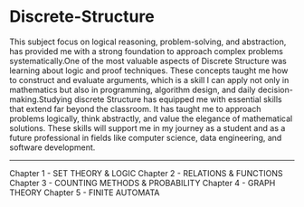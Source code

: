 # Discrete-Structure

This subject focus on logical reasoning, problem-solving, and abstraction, has provided me with a strong foundation to approach complex problems systematically.One of the most valuable aspects of Discrete Structure was learning about logic and proof techniques. These concepts taught me how to construct and evaluate arguments, which is a skill I can apply not only in mathematics but also in programming, algorithm design, and daily decision-making.Studying discrete Structure has equipped me with essential skills that extend far beyond the classroom. It has taught me to approach problems logically, think abstractly, and value the elegance of mathematical solutions. These skills will support me in my journey as a student and as a future professional in fields like computer science, data engineering, and software development.

<hr>

Chapter 1 - SET THEORY & LOGIC
Chapter 2 - RELATIONS & FUNCTIONS
Chapter 3 - COUNTING METHODS & PROBABILITY
Chapter 4 - GRAPH THEORY
Chapter 5 - FINITE AUTOMATA
